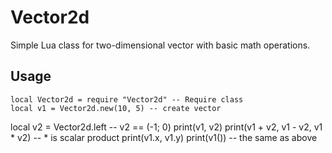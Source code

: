 # Vector2d
Simple Lua class for two-dimensional vector with basic math operations.

## Usage
	local Vector2d = require "Vector2d" -- Require class
	local v1 = Vector2d.new(10, 5) -- create vector
  local v2 = Vector2d.left -- v2 == (-1; 0)
  print(v1, v2)
	print(v1 + v2, v1 - v2, v1 * v2) -- * is scalar product
	print(v1.x, v1.y)
	print(v1()) -- the same as above
